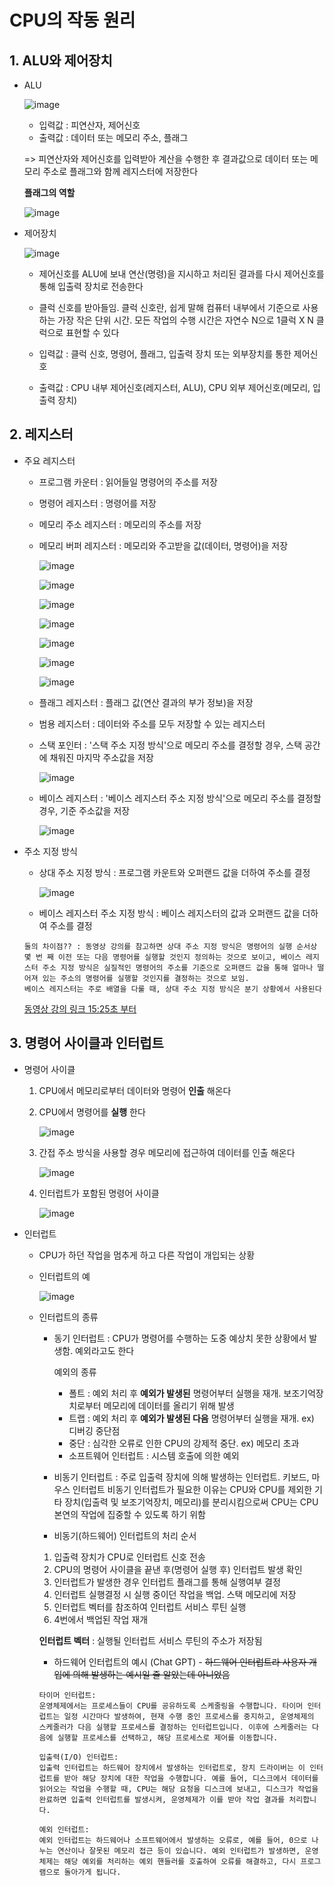 # CPU의 작동 원리

## 1. ALU와 제어장치

- ALU

    ![image](https://user-images.githubusercontent.com/59682268/232853881-5485ab3c-b640-4735-b7fb-c3734ba813c4.png)

    - 입력값 : 피연산자, 제어신호
    - 출력값 : 데이터 또는 메모리 주소, 플래그

    => 피연산자와 제어신호를 입력받아 계산을 수행한 후 결과값으로 데이터 또는 메모리 주소로 플래그와 함께 레지스터에 저장한다

    **플래그의 역할**

    ![image](https://user-images.githubusercontent.com/59682268/232856507-aac5617d-c826-4585-9daa-7e94a2eada82.png)

- 제어장치

    ![image](https://user-images.githubusercontent.com/59682268/232857494-718fa7f6-bdb1-4c75-b92b-19e1ee053fe0.png)

    - 제어신호를 ALU에 보내 연산(명령)을 지시하고 처리된 결과를 다시 제어신호를 통해 입출력 장치로 전송한다
    - 클럭 신호를 받아들임. 클럭 신호란, 쉽게 말해 컴퓨터 내부에서 기준으로 사용하는 가장 작은 단위 시간. 모든 작업의 수행 시간은 자연수 N으로 1클럭 X N 클럭으로 표현할 수 있다

    - 입력값 : 클럭 신호, 명령어, 플래그, 입출력 장치 또는 외부장치를 통한 제어신호
    - 출력값 : CPU 내부 제어신호(레지스터, ALU), CPU 외부 제어신호(메모리, 입출력 장치)

## 2. 레지스터

- 주요 레지스터

    - 프로그램 카운터 : 읽어들일 명령어의 주소를 저장
    - 명령어 레지스터 : 명령어를 저장
    - 메모리 주소 레지스터 : 메모리의 주소를 저장
    - 메모리 버퍼 레지스터 : 메모리와 주고받을 값(데이터, 명령어)을 저장

        ![image](https://user-images.githubusercontent.com/59682268/232865409-466c5cb5-a8e2-4436-80a8-bb2e6acd911e.png)

        ![image](https://user-images.githubusercontent.com/59682268/232865509-9005a4c8-4be8-426e-adc3-2661aae38f2f.png)

        ![image](https://user-images.githubusercontent.com/59682268/232865598-af832fd5-672d-4c17-8a79-1b9a97960cbf.png)
        
        ![image](https://user-images.githubusercontent.com/59682268/232865683-7c0493eb-fc5e-463a-b926-11468607d566.png)

        ![image](https://user-images.githubusercontent.com/59682268/232865767-c36ba97c-b4b7-49da-997b-e1f8d213ab02.png)

        ![image](https://user-images.githubusercontent.com/59682268/232865861-58967999-6057-4c73-84c9-f059136529b8.png)

        ![image](https://user-images.githubusercontent.com/59682268/232865930-667c9edb-b04f-4d2f-8ab9-79c6532b6f29.png)

    - 플래그 레지스터 : 플래그 값(연산 결과의 부가 정보)을 저장
    - 범용 레지스터 : 데이터와 주소를 모두 저장할 수 있는 레지스터
    - 스택 포인터 : '스택 주소 지정 방식'으로 메모리 주소를 결정할 경우, 스택 공간에 채워진 마지막 주소값을 저장

        ![image](https://user-images.githubusercontent.com/59682268/232866498-927fb492-0c27-4850-9565-0c76a2461ba9.png)

    - 베이스 레지스터 : '베이스 레지스터 주소 지정 방식'으로 메모리 주소를 결정할 경우, 기준 주소값을 저장

        ![image](https://user-images.githubusercontent.com/59682268/232867100-6156dd72-3678-43c9-a687-bb6c83222aec.png)

- 주소 지정 방식

    - 상대 주소 지정 방식 : 프로그램 카운트와 오퍼랜드 값을 더하여 주소를 결정

        ![image](https://user-images.githubusercontent.com/59682268/232867944-cc41f151-6fe9-4053-83e6-e03503b4bda2.png)

    - 베이스 레지스터 주소 지정 방식 : 베이스 레지스터의 값과 오퍼랜드 값을 더하여 주소를 결정
    
    ```pre
    둘의 차이점?? : 동영상 강의를 참고하면 상대 주소 지정 방식은 명령어의 실행 순서상 몇 번 째 이전 또는 다음 명령어를 실행할 것인지 정의하는 것으로 보이고, 베이스 레지스터 주소 지정 방식은 실질적인 명령어의 주소를 기준으로 오퍼랜드 값을 통해 얼마나 떨어져 있는 주소의 명령어를 실행할 것인지를 결정하는 것으로 보임.
    베이스 레지스터는 주로 배열을 다룰 때, 상대 주소 지정 방식은 분기 상황에서 사용된다
    ```
    [동영상 강의 링크 15:25초 부터](https://www.youtube.com/watch?v=fSCHizcezTs&list=PLVsNizTWUw7FCS83JhC1vflK8OcLRG0Hl&index=12)

## 3. 명령어 사이클과 인터럽트

- 명령어 사이클 

    1. CPU에서 메모리로부터 데이터와 명령어 **인출** 해온다
    2. CPU에서 명령어를 **실행** 한다

        ![image](https://user-images.githubusercontent.com/59682268/232870319-f4ccc2e0-30e9-4802-93b5-4fa7c241df13.png)

    3. 간접 주소 방식을 사용할 경우 메모리에 접근하여 데이터를 인출 해온다
    
        ![image](https://user-images.githubusercontent.com/59682268/232870842-3e4cf481-de6c-4374-a8b5-28afaaaf4166.png)

    4. 인터럽트가 포함된 명령어 사이클

        ![image](https://user-images.githubusercontent.com/59682268/232879349-5410bd08-66a9-4775-9363-f26f7bd951dd.png)

- 인터럽트

    - CPU가 하던 작업을 멈추게 하고 다른 작업이 개입되는 상황

    - 인터럽트의 예

        ![image](https://user-images.githubusercontent.com/59682268/232871178-7fc1dcd6-78df-4815-a0b1-5a1ba69506a0.png)

    - 인터럽트의 종류

        - 동기 인터럽트 : CPU가 명령어를 수행하는 도중 예상치 못한 상황에서 발생함. 예외라고도 한다

            예외의 종류

             - 폴트 : 예외 처리 후 **예외가 발생된** 명령어부터 실행을 재개. 보조기억장치로부터 메모리에 데이터를 올리기 위해 발생
             - 트랩 : 예외 처리 후 **예외가 발생된 다음** 명령어부터 실행을 재개. ex) 디버깅 중단점
             - 중단 : 심각한 오류로 인한 CPU의 강제적 중단. ex) 메모리 초과
             - 소프트웨어 인터럽트 : 시스템 호출에 의한 예외

        - 비동기 인터럽트 : 주로 입출력 장치에 의해 발생하는 인터럽트. 키보드, 마우스 인터럽트
        비동기 인터럽트가 필요한 이유는 CPU와 CPU를 제외한 기타 장치(입출력 및 보조기억장치, 메모리)를 분리시킴으로써 CPU는 CPU 본연의 작업에 집중할 수 있도록 하기 위함

        - 비동기(하드웨어) 인터럽트의 처리 순서

        1. 입출력 장치가 CPU로 인터럽트 신호 전송
        2. CPU의 명령어 사이클을 끝낸 후(명령어 실행 후) 인터럽트 발생 확인
        3. 인터럽트가 발생한 경우 인터럽트 플래그를 통해 실행여부 결정
        4. 인터럽트 실행결정 시 실행 중이던 작업을 백업. 스택 메모리에 저장
        5. 인터럽트 벡터를 참조하여 인터럽트 서비스 루틴 실행
        6. 4번에서 백업된 작업 재개

        **인터럽트 벡터** : 실행될 인터럽트 서비스 루틴의 주소가 저장됨

        - 하드웨어 인터럽트의 예시 (Chat GPT) - ~~하드웨어 인터럽트라 사용자 개입에 의해 발생하는 예시일 줄 알았는데 아니었음~~
        
        ```pre
        타이머 인터럽트:
        운영체제에서는 프로세스들이 CPU를 공유하도록 스케줄링을 수행합니다. 타이머 인터럽트는 일정 시간마다 발생하여, 현재 수행 중인 프로세스를 중지하고, 운영체제의 스케줄러가 다음 실행할 프로세스를 결정하는 인터럽트입니다. 이후에 스케줄러는 다음에 실행할 프로세스를 선택하고, 해당 프로세스로 제어를 이동합니다.

        입출력(I/O) 인터럽트:
        입출력 인터럽트는 하드웨어 장치에서 발생하는 인터럽트로, 장치 드라이버는 이 인터럽트를 받아 해당 장치에 대한 작업을 수행합니다. 예를 들어, 디스크에서 데이터를 읽어오는 작업을 수행할 때, CPU는 해당 요청을 디스크에 보내고, 디스크가 작업을 완료하면 입출력 인터럽트를 발생시켜, 운영체제가 이를 받아 작업 결과를 처리합니다.

        예외 인터럽트:
        예외 인터럽트는 하드웨어나 소프트웨어에서 발생하는 오류로, 예를 들어, 0으로 나누는 연산이나 잘못된 메모리 접근 등이 있습니다. 예외 인터럽트가 발생하면, 운영체제는 해당 예외를 처리하는 예외 핸들러를 호출하여 오류를 해결하고, 다시 프로그램으로 돌아가게 됩니다.
        ```